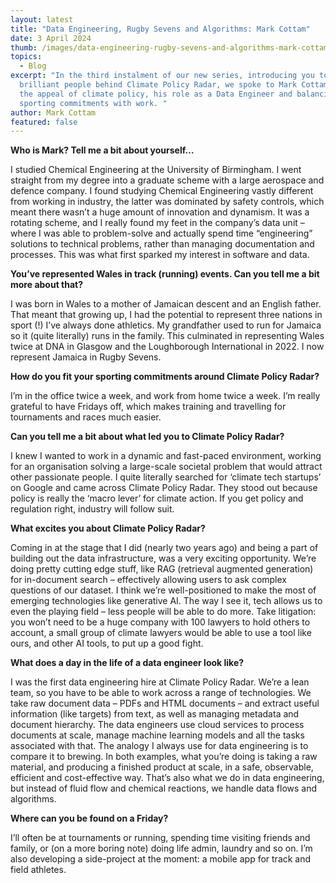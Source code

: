 ```yaml
---
layout: latest
title: "Data Engineering, Rugby Sevens and Algorithms: Mark Cottam"
date: 3 April 2024
thumb: /images/data-engineering-rugby-sevens-and-algorithms-mark-cottam/cprheadshotsautumn2023-36.jpg
topics:
  - Blog
excerpt: "In the third instalment of our new series, introducing you to the
  brilliant people behind Climate Policy Radar, we spoke to Mark Cottam about
  the appeal of climate policy, his role as a Data Engineer and balancing
  sporting commitments with work. "
author: Mark Cottam
featured: false
---
```

**Who is Mark? Tell me a bit about yourself…** 

I studied Chemical Engineering at the University of Birmingham. I went straight from my degree into a graduate scheme with a large aerospace and defence company. I found studying Chemical Engineering vastly different from working in industry, the latter was dominated by safety controls, which meant there wasn’t a huge amount of innovation and dynamism. It was a rotating scheme, and I really found my feet in the company’s data unit – where I was able to problem-solve and actually spend time “engineering” solutions to technical problems, rather than managing documentation and processes. This was what first sparked my interest in software and data. 

**You’ve represented Wales in track (running) events. Can you tell me a bit more about that?**

I was born in Wales to a mother of Jamaican descent and an English father. That meant that growing up, I had the potential to represent three nations in sport (!) I’ve always done athletics. My grandfather used to run for Jamaica so it (quite literally) runs in the family. This culminated in representing Wales twice at DNA in Glasgow and the Loughborough International in 2022. I now represent Jamaica in Rugby Sevens.

**How do you fit your sporting commitments around Climate Policy Radar?**

I’m in the office twice a week, and work from home twice a week. I’m really grateful to have Fridays off, which makes training and travelling for tournaments and races much easier.  

**Can you tell me a bit about what led you to Climate Policy Radar?**

I knew I wanted to work in a dynamic and fast-paced environment, working for an organisation solving a large-scale societal problem that would attract other passionate people. I quite literally searched for ‘climate tech startups’ on Google and came across Climate Policy Radar. They stood out because policy is really the ‘macro lever’ for climate action. If you get policy and regulation right, industry will follow suit. 

**What excites you about Climate Policy Radar?**

Coming in at the stage that I did (nearly two years ago) and being a part of building out the data infrastructure, was a very exciting opportunity. We’re doing pretty cutting edge stuff, like RAG (retrieval augmented generation) for in-document search – effectively allowing users to ask complex questions of our dataset. I think we’re well-positioned to make the most of emerging technologies like generative AI. The way I see it, tech allows us to even the playing field – less people will be able to do more. Take litigation: you won’t need to be a huge company with 100 lawyers to hold others to account, a small group of climate lawyers would be able to use a tool like ours, and other AI tools, to put up a good fight. 

**What does a day in the life of a data engineer look like?**

I was the first data engineering hire at Climate Policy Radar. We’re a lean team, so you have to be able to work across a range of technologies. We take raw document data – PDFs and HTML documents – and extract useful information (like targets) from text, as well as managing metadata and document hierarchy. The data engineers use cloud services to process documents at scale, manage machine learning models and all the tasks associated with that. The analogy I always use for data engineering is to compare it to brewing. In both examples, what you’re doing is taking a raw material, and producing a finished product at scale, in a safe, observable, efficient and cost-effective way. That’s also what we do in data engineering, but instead of fluid flow and chemical reactions, we handle data flows and algorithms.

**Where can you be found on a Friday?**

I’ll often be at tournaments or running, spending time visiting friends and family, or (on a more boring note) doing life admin, laundry and so on. I’m also developing a side-project at the moment: a mobile app for track and field athletes.